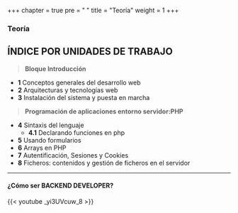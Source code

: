 +++
chapter = true
pre = "<b> </b>"
title = "Teoría"
weight = 1
+++

### Teoría

## ÍNDICE POR UNIDADES DE TRABAJO

> **Bloque Introducción**
>

+ **1** Conceptos generales del desarrollo web
+ **2** Arquitecturas y tecnologías web
+ **3** Instalación del sistema y puesta en marcha

> **Programación de aplicaciones entorno servidor:PHP**
>

+ **4** Sintaxis del lenguaje
    - **4.1** Declarando funciones en php
+ **5** Usando formularios
+ **6** Arrays en PHP
+ **7** Autentificación, Sesiones y Cookies
+ **8** Ficheros: contenidos y gestión de ficheros en el servidor

---

#### ¿Cómo ser BACKEND DEVELOPER?

{{< youtube _yi3UVcuw_8 >}}